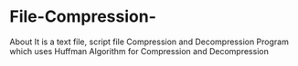 # File-Compression-
About
It is a text file, script file Compression and Decompression Program which uses Huffman Algorithm for Compression and Decompression
